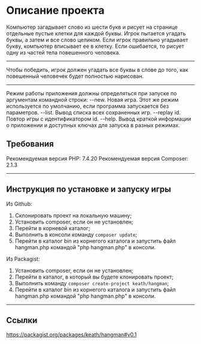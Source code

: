 # Описание проекта

Компьютер загадывает слово из шести букв и рисует на странице отдельные пустые клетки для каждой буквы. Игрок пытается угадать буквы, а затем и все слово целиком. Если игрок правильно угадывает букву, компьютер вписывает ее в клетку. Если ошибается, то рисует одну из частей тела повешенного человека.

* * *

Чтобы победить, игрок должен угадать все буквы в слове до того, как повешенный человечек будет полностью нарисован.

* * *

Режим работы приложения должны определяться при запуске по аргументам командной строки:
--new. Новая игра. Этот же режим используется по умолчанию, если программа запускается без параметров.
--list. Вывод списка всех сохраненных игр.
--replay id. Повтор игры с идентификатором id.
--help. Вывод краткой информации о приложении и доступных ключах для запуска в разных режимах.

## Требования

Рекомендуемая версия PHP: 7.4.20
Рекомендуемая версия Composer: 2.1.3

* * *

## Инструкция по установке и запуску игры

Из Github:

1. Склонировать проект на локальную машину;
2. Установить composer, если он не установлен;
3. Перейти в корневой каталог;
4. Выполнить в консоли команду `composer update`;
5. Перейти в каталог bin из корнегого каталога и запустить файл hangman.php командой "php hangman.php" в консоли.

Из Packagist:

1. Установить composer, если он не установлен;
2. Перейти в каталог, в который вы будете клонировать проект;
3. Выполнить команду `composer create-project keath/hangman`;
4. Перейти в каталог bin из корнегого каталога и запустить файл hangman.php командой "php hangman.php" в консоли.

* * *

## Ссылки

https://packagist.org/packages/keath/hangman#v0.1